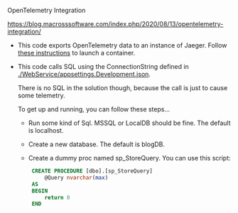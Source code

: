 OpenTelemetry Integration

https://blog.macrosssoftware.com/index.php/2020/08/13/opentelemetry-integration/

* This code exports OpenTelemetry data to an instance of Jaeger. Follow [these
  instructions](https://www.jaegertracing.io/docs/1.18/getting-started/) to
  launch a container.

* This code calls SQL using the ConnectionString defined in
  [./WebService/appsettings.Development.json](./WebService/appsettings.Development.json).

    There is no SQL in the solution though, because the call is just to cause
    some telemetry.

    To get up and running, you can follow these steps...

    * Run some kind of Sql. MSSQL or LocalDB should be fine. The default is
      localhost.
    * Create a new database. The default is blogDB.
    * Create a dummy proc named sp_StoreQuery. You can use this script:

       ```sql
        CREATE PROCEDURE [dbo].[sp_StoreQuery]
            @Query nvarchar(max)
        AS
        BEGIN
            return 0
        END
       ```